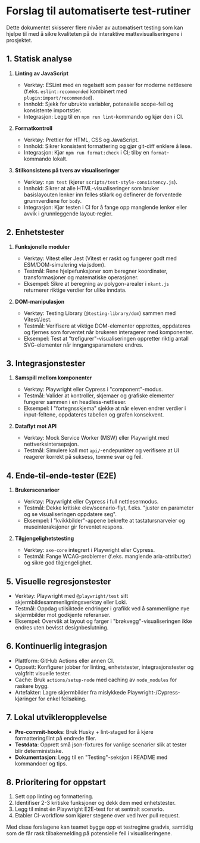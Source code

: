 # Forslag til automatiserte test-rutiner

Dette dokumentet skisserer flere nivåer av automatisert testing som kan hjelpe til med å sikre kvaliteten på de interaktive mattevisualiseringene i prosjektet.

## 1. Statisk analyse

1. **Linting av JavaScript**
   - Verktøy: ESLint med en regelsett som passer for moderne nettlesere (f.eks. `eslint:recommended` kombinert med `plugin:import/recommended`).
   - Innhold: Sjekk for ubrukte variabler, potensielle scope-feil og konsistente importstier.
   - Integrasjon: Legg til en `npm run lint`-kommando og kjør den i CI.

2. **Formatkontroll**
   - Verktøy: Prettier for HTML, CSS og JavaScript.
   - Innhold: Sikrer konsistent formattering og gjør git-diff enklere å lese.
   - Integrasjon: Kjør `npm run format:check` i CI; tilby en `format`-kommando lokalt.

3. **Stilkonsistens på tvers av visualiseringer**
   - Verktøy: `npm test` (kjører `scripts/test-style-consistency.js`).
   - Innhold: Sikrer at alle HTML-visualiseringer som bruker basislayouten lenker inn felles stilark og definerer de forventede grunnverdiene for `body`.
   - Integrasjon: Kjør testen i CI for å fange opp manglende lenker eller avvik i grunnleggende layout-regler.

## 2. Enhetstester

1. **Funksjonelle moduler**
   - Verktøy: Vitest eller Jest (Vitest er raskt og fungerer godt med ESM/DOM-simulering via jsdom).
   - Testmål: Rene hjelpefunksjoner som beregner koordinater, transformasjoner og matematiske operasjoner.
   - Eksempel: Sikre at beregning av polygon-arealer i `nkant.js` returnerer riktige verdier for ulike inndata.

2. **DOM-manipulasjon**
   - Verktøy: Testing Library (`@testing-library/dom`) sammen med Vitest/Jest.
   - Testmål: Verifisere at viktige DOM-elementer opprettes, oppdateres og fjernes som forventet når brukeren interagerer med komponenter.
   - Eksempel: Test at "trefigurer"-visualiseringen oppretter riktig antall SVG-elementer når inngangsparametere endres.

## 3. Integrasjonstester

1. **Samspill mellom komponenter**
   - Verktøy: Playwright eller Cypress i "component"-modus.
   - Testmål: Valider at kontroller, skjemaer og grafiske elementer fungerer sammen i en headless-nettleser.
   - Eksempel: I "fortegnsskjema" sjekke at når eleven endrer verdier i input-feltene, oppdateres tabellen og grafen konsekvent.

2. **Dataflyt mot API**
   - Verktøy: Mock Service Worker (MSW) eller Playwright med nettverksintersepsjon.
   - Testmål: Simulere kall mot `api/`-endepunkter og verifisere at UI reagerer korrekt på suksess, tomme svar og feil.

## 4. Ende-til-ende-tester (E2E)

1. **Brukerscenarioer**
   - Verktøy: Playwright eller Cypress i full nettlesermodus.
   - Testmål: Dekke kritiske elev/scenario-flyt, f.eks. "juster en parameter og se visualiseringen oppdatere seg".
   - Eksempel: I "kvikkbilder"-appene bekrefte at tastatursnarveier og museinteraksjoner gir forventet respons.

2. **Tilgjengelighetstesting**
   - Verktøy: `axe-core` integrert i Playwright eller Cypress.
   - Testmål: Fange WCAG-problemer (f.eks. manglende aria-attributter) og sikre god tilgjengelighet.

## 5. Visuelle regresjonstester

- Verktøy: Playwright med `@playwright/test` sitt skjermbildesammenligningsverktøy eller Loki.
- Testmål: Oppdag utilsiktede endringer i grafikk ved å sammenligne nye skjermbilder mot godkjente referanser.
- Eksempel: Overvåk at layout og farger i "brøkvegg"-visualiseringen ikke endres uten bevisst designbeslutning.

## 6. Kontinuerlig integrasjon

- Plattform: GitHub Actions eller annen CI.
- Oppsett: Konfigurer jobber for linting, enhetstester, integrasjonstester og valgfritt visuelle tester.
- Cache: Bruk `actions/setup-node` med caching av `node_modules` for raskere bygg.
- Artefakter: Lagre skjermbilder fra mislykkede Playwright-/Cypress-kjøringer for enkel feilsøking.

## 7. Lokal utvikleropplevelse

- **Pre-commit-hooks**: Bruk Husky + lint-staged for å kjøre formattering/lint på endrede filer.
- **Testdata**: Opprett små json-fixtures for vanlige scenarier slik at tester blir deterministiske.
- **Dokumentasjon**: Legg til en "Testing"-seksjon i README med kommandoer og tips.

## 8. Prioritering for oppstart

1. Sett opp linting og formattering.
2. Identifiser 2-3 kritiske funksjoner og dekk dem med enhetstester.
3. Legg til minst én Playwright E2E-test for et sentralt scenario.
4. Etabler CI-workflow som kjører stegene over ved hver pull request.

Med disse forslagene kan teamet bygge opp et testregime gradvis, samtidig som de får rask tilbakemelding på potensielle feil i visualiseringene.
